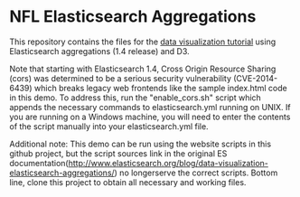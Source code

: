 # NFL Elasticsearch Aggregations

This repository contains the files for the [data visualization tutorial](http://www.elasticsearch.org/blog/data-visualization-elasticsearch-aggregations/) using Elasticsearch aggregations (1.4 release) and D3.

Note that starting with Elasticsearch 1.4, Cross Origin Resource Sharing (cors) was determined to be a serious security vulnerability (CVE-2014-6439) which breaks legacy web frontends like the sample index.html code in this demo. To address this, run the "enable_cors.sh" script which appends the necessary commands to elasticsearch.yml running on UNIX. If you are running on a Windows machine, you will need to enter the contents of the script manually into your elasticsearch.yml file.

Additional note:
This demo can be run using the website scripts in this github project, but the script sources link in the original ES documentation(http://www.elasticsearch.org/blog/data-visualization-elasticsearch-aggregations/) no longerserve the correct scripts. Bottom line, clone this project to obtain all necessary and working files. 
